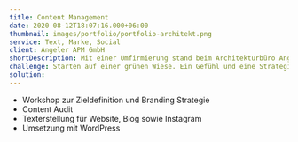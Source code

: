 ```yaml
---
title: Content Management
date: 2020-08-12T18:07:16.000+06:00
thumbnail: images/portfolio/portfolio-architekt.png
service: Text, Marke, Social
client: Angeler APM GmbH
shortDescription: Mit einer Umfirmierung stand beim Architekturbüro Angeler auch ein neues Corporate Design inklusive neuer Website auf WordPress Basis auf dem Programm. Passend zur neuen Aufmachung musste das Branding auch zu Wort und Schrift passen. Websitebesucher sollten spüren, dass das Büro auf Qualität, Stabilität und Ausgewogenheit setzt. 
challenge: Starten auf einer grünen Wiese. Ein Gefühl und eine Strategie für die Sprache des neuen Auftritts musste zunächst gemeinsam erarbeitet werden. Wie möchte das Unternehmen klingen? Wie auftreten? Welche Gefühle sollen durch die Website und deren Inhalte vermittelt werden? Gemeinsam wurde die Marke definiert und die Besonderheiten herausgearbeitet. Nun galt es nach einem Content Audit, diese Werte auch in die textlichen Ausarbeitungen sowie auf Instagram und XING einfließen zu lassen.
solution: 
---
```

- Workshop zur Zieldefinition und Branding Strategie
- Content Audit
- Texterstellung für Website, Blog sowie Instagram
- Umsetzung mit WordPress
